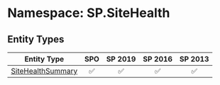# Namespace: SP.SiteHealth

## Entity Types

Entity Type | SPO | SP 2019 | SP 2016 | SP 2013
----------|:---:|:-------:|:-------:|:-------:
[SiteHealthSummary](./EntityTypes/SiteHealthSummary.md) | ✅ | ✅ | ✅ | ✅